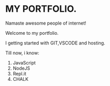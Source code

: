# MY PORTFOLIO.

Namaste awesome people of internet!


 Welcome to my portfolio.



I getting started with GIT,VSCODE and hosting.

Till now, i know:

1. JavaScript
1. NodeJS
1. Repl.it
1. CHALK
